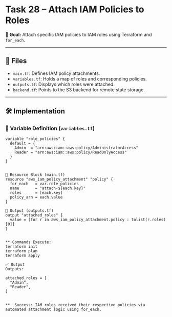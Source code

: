 
# Task 28 – Attach IAM Policies to Roles

📌 **Goal:** Attach specific IAM policies to IAM roles using Terraform and `for_each`.

---

## 🧩 Files

- `main.tf`: Defines IAM policy attachments.
- `variables.tf`: Holds a map of roles and corresponding policies.
- `outputs.tf`: Displays which roles were attached.
- `backend.tf`: Points to the S3 backend for remote state storage.

---

## 🛠️ Implementation

### 🔸 Variable Definition (`variables.tf`)

```hcl
variable "role_policies" {
  default = {
    Admin  = "arn:aws:iam::aws:policy/AdministratorAccess"
    Reader = "arn:aws:iam::aws:policy/ReadOnlyAccess"
  }
}


🔸 Resource Block (main.tf)
resource "aws_iam_policy_attachment" "policy" {
  for_each   = var.role_policies
  name       = "attach-${each.key}"
  roles      = [each.key]
  policy_arn = each.value
}

🔸 Output (outputs.tf)
output "attached_roles" {
  value = [for r in aws_iam_policy_attachment.policy : tolist(r.roles)[0]]
}


** Commands Execute:
terraform init
terraform plan
terraform apply

✅ Output
Outputs:

attached_roles = [
  "Admin",
  "Reader",
]


**  Success: IAM roles received their respective policies via automated attachment logic using for_each.
